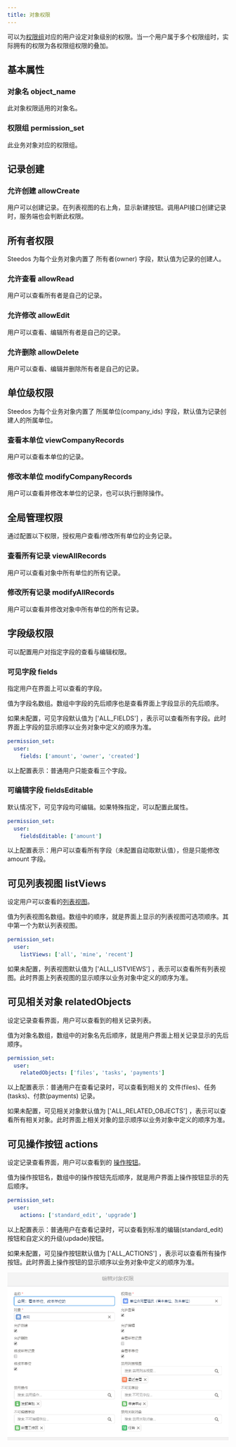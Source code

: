 ```yaml
---
title: 对象权限
---
```


可以为[权限组](permission_set.md)对应的用户设定对象级别的权限。当一个用户属于多个权限组时，实际拥有的权限为各权限组权限的叠加。

## 基本属性

### 对象名 object_name

此对象权限适用的对象名。

### 权限组 permission_set

此业务对象对应的权限组。

## 记录创建

### 允许创建 allowCreate

用户可以创建记录。在列表视图的右上角，显示新建按钮。调用API接口创建记录时，服务端也会判断此权限。

## 所有者权限

Steedos 为每个业务对象内置了 所有者(owner) 字段，默认值为记录的创建人。

### 允许查看 allowRead

用户可以查看所有者是自己的记录。

### 允许修改 allowEdit

用户可以查看、编辑所有者是自己的记录。

### 允许删除 allowDelete

用户可以查看、编辑并删除所有者是自己的记录。

## 单位级权限

Steedos 为每个业务对象内置了 所属单位(company_ids) 字段，默认值为记录创建人的所属单位。

### 查看本单位 viewCompanyRecords

用户可以查看本单位的记录。

### 修改本单位 modifyCompanyRecords

用户可以查看并修改本单位的记录，也可以执行删除操作。

## 全局管理权限

通过配置以下权限，授权用户查看/修改所有单位的业务记录。

### 查看所有记录 viewAllRecords

用户可以查看对象中所有单位的所有记录。

### 修改所有记录 modifyAllRecords

用户可以查看并修改对象中所有单位的所有记录。

## 字段级权限

可以配置用户对指定字段的查看与编辑权限。

### 可见字段 fields

指定用户在界面上可以查看的字段。

值为字段名数组。数组中字段的先后顺序也是查看界面上字段显示的先后顺序。

如果未配置，可见字段默认值为 ['ALL_FIELDS'] ，表示可以查看所有字段。此时界面上字段的显示顺序以业务对象中定义的顺序为准。

```yml
permission_set:
  user:
    fields: ['amount', 'owner', 'created']
```

以上配置表示：普通用户只能查看三个字段。

### 可编辑字段 fieldsEditable

默认情况下，可见字段均可编辑。如果特殊指定，可以配置此属性。

```yml
permission_set:
  user:
    fieldsEditable: ['amount']
```

以上配置表示：用户可以查看所有字段（未配置自动取默认值），但是只能修改 amount 字段。

## 可见列表视图 listViews

设定用户可以查看的[列表视图](./listview.md)。

值为列表视图名数组。数组中的顺序，就是界面上显示的列表视图可选项顺序。其中第一个为默认列表视图。

```yml
permission_set:
  user:
    listViews: ['all', 'mine', 'recent']
```

如果未配置，列表视图默认值为 ['ALL_LISTVIEWS'] ，表示可以查看所有列表视图。此时界面上列表视图的显示顺序以业务对象中定义的顺序为准。

## 可见相关对象 relatedObjects

设定记录查看界面，用户可以查看到的相关记录列表。

值为对象名数组，数组中的对象名先后顺序，就是用户界面上相关记录显示的先后顺序。

```yml
permission_set:
  user:
    relatedObjects: ['files', 'tasks', 'payments']
```

以上配置表示：普通用户在查看记录时，可以查看到相关的 文件(files)、任务(tasks)、付款(payments) 记录。

如果未配置，可见相关对象默认值为 ['ALL_RELATED_OBJECTS'] ，表示可以查看所有相关对象。此时界面上相关对象的显示顺序以业务对象中定义的顺序为准。

## 可见操作按钮 actions

设定记录查看界面，用户可以查看到的 [操作按钮](./object_action.md)。

值为操作按钮名，数组中的操作按钮先后顺序，就是用户界面上操作按钮显示的先后顺序。

```yml
permission_set:
  user:
    actions: ['standard_edit', 'upgrade']
```

以上配置表示：普通用户在查看记录时，可以查看到标准的编辑(standard_edit)按钮和自定义的升级(updade)按钮。

如果未配置，可见操作按钮默认值为 ['ALL_ACTIONS'] ，表示可以查看所有操作按钮。此时界面上操作按钮的显示顺序以业务对象中定义的顺序为准。

![对象权限设置页面](assets/permission_objects.png)
